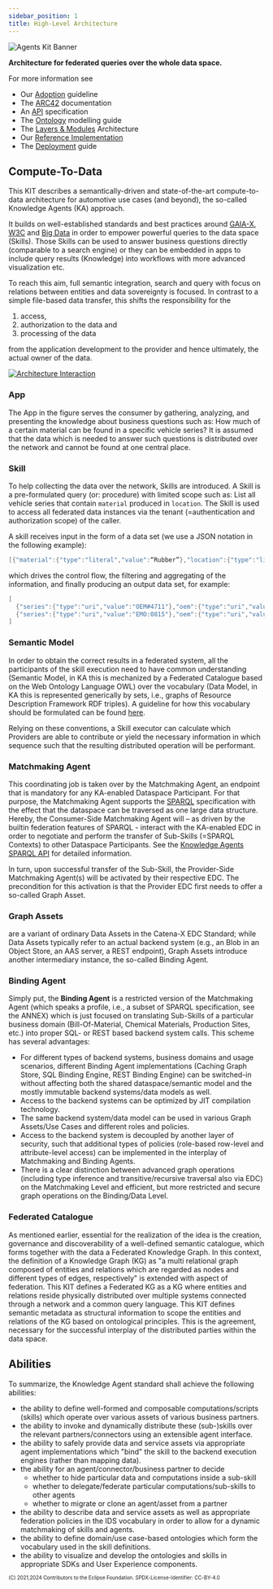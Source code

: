 ```yaml
---
sidebar_position: 1
title: High-Level Architecture
---
```

<!--
 * Copyright (c) 2021,2024 T-Systems International GmbH
 * Copyright (c) 2021,2023 Bayerische Motoren Werke Aktiengesellschaft (BMW AG)
 * Copyright (c) 2021,2023 Mercedes-Benz AG
 * Copyright (c) 2021,2023 ZF Friedrichshafen AG
 * Copyright (c) 2021,2023 SAP SE
 * Copyright (c) 2021,2023 Contributors to the Eclipse Foundation
 *
 * See the NOTICE file(s) distributed with this work for additional
 * information regarding copyright ownership.
 *
 * This documentation and the accompanying materials are made available under the
 * terms of the Creative Commons Attribution 4.0 International License,  which is available at
 * https://creativecommons.org/licenses/by/4.0/legalcode.
 *
 * Unless required by applicable law or agreed to in writing, software
 * distributed under the License is distributed on an "AS IS" BASIS, WITHOUT
 * WARRANTIES OR CONDITIONS OF ANY KIND, either express or implied. See the
 * License for the specific language governing permissions and limitations
 * under the License.
 *
 * SPDX-License-Identifier: CC-BY-4.0
-->

![Agents Kit Banner](/img/knowledge-agents/AgentsKit-Icon.png)

**Architecture for federated queries over the whole data space.**

For more information see

* Our [Adoption](../adoption-view/intro) guideline
* The [ARC42](Arc42) documentation
* An [API](api) specification
* The [Ontology](modelling) modelling guide
* The [Layers & Modules](modules) Architecture
* Our [Reference Implementation](reference)
* The [Deployment](../operation-view/deployment) guide

## Compute-To-Data

This KIT describes a semantically-driven and state-of-the-art compute-to-data architecture for automotive use cases (and beyond), the so-called Knowledge Agents (KA) approach.

It builds on well-established standards and best practices around [GAIA-X](https://gaia-x.eu), [W3C](https://www.w3.org/) and [Big Data](https://en.wikipedia.org/wiki/Big_data) in order to empower powerful queries to the data space (Skills). Those Skills can be used to answer business questions directly (comparable to a search engine) or they can be embedded in apps to include query results (Knowledge) into workflows with more advanced visualization etc.

To reach this aim, full semantic integration, search and query with focus on relations between entities and data sovereignty is focused. In contrast to a simple file-based data transfer, this shifts the responsibility for the

1. access,
2. authorization to the data and
3. processing of the data

from the application development to the provider and hence ultimately, the actual owner of the data.

[![Architecture Interaction](/img/knowledge-agents/architecture_small.png)](/img/knowledge-agents/architecture.png)

### App

The App in the figure serves the consumer by gathering, analyzing, and presenting the knowledge about business questions such as: How much of a certain material can be found in a specific vehicle series? It is assumed that the data which is needed to answer such questions is distributed over the network and cannot be found at one central place.

### Skill

To help collecting the data over the network, Skills are introduced. A Skill is a pre-formulated query (or: procedure) with limited scope such as: List all vehicle series that contain ``material`` produced in ``location``. The Skill is used to access all federated data instances via the tenant (=authentication and authorization scope) of the caller.

A skill receives input in the form of a data set (we use a JSON notation in the following example):

```csharp
[{"material":{"type":"literal","value":“Rubber”},"location":{"type":"literal","value":“Phuket”}}]
```

which drives the control flow, the filtering and aggregating  of the information, and finally producing an output data set, for example:

```csharp
[
  {"series":{"type":"uri","value":"OEM#4711"},"oem":{"type":"uri","value":"OEM"},"weightKg":{"type":"literal","datatype":"http://www.w3.org/2001/XMLSchema#float",”3.2”}},
  {"series":{"type":"uri","value":"EMO:0815"},"oem":{"type":"uri","value":"EMO"},"weightKg":{"type":"literal","datatype":"http://www.w3.org/2001/XMLSchema#float",”1.4”}}
]
```

### Semantic Model

In order to obtain the correct results in a federated system, all the participants of the skill execution need to have common understanding (Semantic Model, in KA this is mechanized by a Federated Catalogue based on the Web Ontology Language  OWL) over the vocabulary (Data Model, in KA this is represented generically by sets, i.e., graphs of Resource Description Framework RDF triples). A guideline for how this vocabulary should be formulated can be found [here](modelling).

Relying on these conventions, a Skill executor can calculate which Providers are able to contribute or yield the necessary information in which sequence such that the resulting distributed operation will be performant.

### Matchmaking Agent

This coordinating job is taken over by the Matchmaking Agent, an endpoint that is mandatory for any KA-enabled Dataspace Participant. For that purpose, the Matchmaking Agent supports the [SPARQL](https://en.wikipedia.org/wiki/SPARQL) specification with the effect that the dataspace can be traversed as one large data structure. Hereby, the Consumer-Side Matchmaking Agent will – as driven by the builtin federation features of SPARQL - interact with the KA-enabled EDC in order to negotiate and perform the transfer of Sub-Skills (=SPARQL Contexts) to other Dataspace Participants. See the [Knowledge Agents SPARQL API](api) for detailed information.

In turn, upon successful transfer of the Sub-Skill, the Provider-Side Matchmaking Agent(s) will be activated by their respective EDC. The precondition for this activation is that the Provider EDC first needs to offer a so-called Graph Asset.

### Graph Assets

are a variant of ordinary Data Assets in the Catena-X EDC Standard; while Data Assets typically refer to an actual backend system (e.g., an Blob in an Object Store, an AAS server, a REST endpoint), Graph Assets introduce another intermediary instance, the so-called Binding Agent.

### Binding Agent

Simply put, the **Binding Agent** is a restricted version of the Matchmaking Agent (which speaks a profile, i.e., a subset of SPARQL specification, see the ANNEX) which is just focused on translating Sub-Skills of a particular business domain (Bill-Of-Material, Chemical Materials, Production Sites, etc.) into proper SQL- or REST based backend system calls. This scheme has several advantages:

* For different types of backend systems, business domains and usage scenarios, different Binding Agent implementations (Caching Graph Store, SQL Binding Engine, REST Binding Engine) can be switched-in without affecting both the shared dataspace/semantic model and the mostly immutable backend systems/data models as well.
* Access to the backend systems can be optimized by JIT compilation technology.
* The same backend system/data model can be used in various Graph Assets/Use Cases and different roles and policies.
* Access to the backend system is decoupled by another layer of security, such that additional types of policies (role-based row-level and attribute-level access) can be implemented in the interplay of Matchmaking and Binding Agents.
* There is a clear distinction between advanced graph operations (including type inference and transitive/recursive traversal also via EDC) on the Matchmaking Level and efficient, but more restricted and secure graph operations on the Binding/Data Level.

### Federated Catalogue

As mentioned earlier, essential for the realization of the idea is the creation, governance and discoverability of a well-defined semantic catalogue, which forms together with the data a Federated Knowledge Graph. In this context, the definition of a Knowledge Graph (KG) as "a multi relational graph composed of entities and relations which are regarded as nodes and different types of edges, respectively" is extended with aspect of federation. This KIT defines a Federated KG as a KG where entities and relations reside physically distributed over multiple systems connected through a network and a common query language. This KIT defines semantic metadata as structural information to scope the entities and relations of the KG based on ontological principles. This is the agreement, necessary for the successful interplay of the distributed parties within the data space.

## Abilities

To summarize, the Knowledge Agent standard shall achieve the following abilities:

* the ability to define well-formed and composable computations/scripts (skills) which operate over various assets of various business partners.
* the ability to invoke and dynamically distribute these (sub-)skills over the relevant partners/connectors using an extensible agent interface.
* the ability to safely provide data and service assets via appropriate agent implementations which "bind" the skill to the backend execution engines (rather than mapping data).
* the ability for an agent/connector/business partner to decide
  * whether to hide particular data and computations inside a sub-skill
  * whether to delegate/federate particular computations/sub-skills to other agents
  * whether to migrate or clone an agent/asset from a partner
* the ability to describe data and service assets as well as appropriate federation policies in the IDS vocabulary in order to allow for a dynamic matchmaking of skills and agents.
* the ability to define domain/use case-based ontologies which form the vocabulary used in the skill definitions.
* the ability to visualize and develop the ontologies and skills in appropriate SDKs and User Experience components.

<sub><sup>(C) 2021,2024 Contributors to the Eclipse Foundation. SPDX-License-Identifier: CC-BY-4.0</sup></sub>
